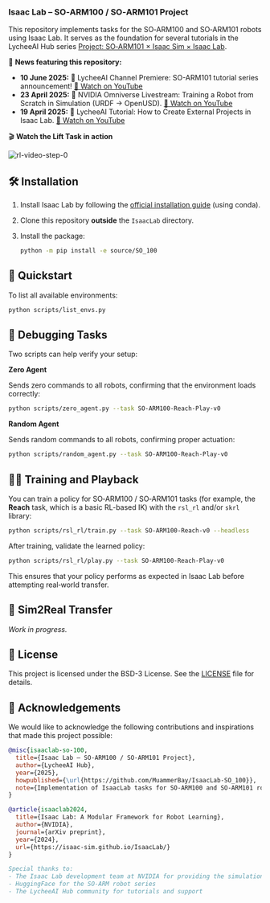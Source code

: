### Isaac Lab – SO‑ARM100 / SO‑ARM101 Project

This repository implements tasks for the SO‑ARM100 and SO‑ARM101 robots using Isaac Lab. It serves as the foundation for several tutorials in the LycheeAI Hub series [Project: SO‑ARM101 × Isaac Sim × Isaac Lab](https://lycheeai-hub.com/project-so-arm101-x-isaac-sim-x-isaac-lab-tutorial-series).

📰 **News featuring this repository:**

- **10 June 2025:** 🎥 LycheeAI Channel Premiere: SO-ARM101 tutorial series announcement! [🔗 Watch on YouTube](https://www.youtube.com/watch?v=2uH7Zn4SAVI)
- **23 April 2025:** 🤖 NVIDIA Omniverse Livestream: Training a Robot from Scratch in Simulation (URDF → OpenUSD). [🔗 Watch on YouTube](https://www.youtube.com/watch?v=_HMk7I-vSBQ)
- **19 April 2025:** 🎥 LycheeAI Tutorial: How to Create External Projects in Isaac Lab. [🔗 Watch on YouTube](https://www.youtube.com/watch?v=i51krqsk8ps)

🎬 **Watch the Lift Task in action**

![rl-video-step-0](https://github.com/user-attachments/assets/890e3a9d-5cbd-46a5-9317-37d0f2511684)

## 🛠️ Installation

1. Install Isaac Lab by following the [official installation guide](https://isaac-sim.github.io/IsaacLab/main/source/setup/installation/index.html) (using conda).
2. Clone this repository **outside** the `IsaacLab` directory.
3. Install the package:

   ```bash
   python -m pip install -e source/SO_100
   ```

## 🚀 Quickstart

To list all available environments:

```bash
python scripts/list_envs.py
```

## 🐞 Debugging Tasks

Two scripts can help verify your setup:

**Zero Agent**

Sends zero commands to all robots, confirming that the environment loads correctly:

```bash
python scripts/zero_agent.py --task SO-ARM100-Reach-Play-v0
```

**Random Agent**

Sends random commands to all robots, confirming proper actuation:

```bash
python scripts/random_agent.py --task SO-ARM100-Reach-Play-v0
```

## 🏋️‍♂️ Training and Playback

You can train a policy for SO‑ARM100 / SO‑ARM101 tasks (for example, the **Reach** task, which is a basic RL-based IK) with the `rsl_rl` and/or `skrl` library:

```bash
python scripts/rsl_rl/train.py --task SO-ARM100-Reach-v0 --headless
```

After training, validate the learned policy:

```bash
python scripts/rsl_rl/play.py --task SO-ARM100-Reach-Play-v0
```

This ensures that your policy performs as expected in Isaac Lab before attempting real‑world transfer.

## 🔄 Sim2Real Transfer

_Work in progress._

## 📄 License

This project is licensed under the BSD-3 License. See the [LICENSE](LICENSE) file for details.

## 🙏 Acknowledgements

We would like to acknowledge the following contributions and inspirations that made this project possible:

```bibtex
@misc{isaaclab-so-100,
  title={Isaac Lab – SO‑ARM100 / SO‑ARM101 Project},
  author={LycheeAI Hub},
  year={2025},
  howpublished={\url{https://github.com/MuammerBay/IsaacLab-SO_100}},
  note={Implementation of IsaacLab tasks for SO‑ARM100 and SO‑ARM101 robots}
}

@article{isaaclab2024,
  title={Isaac Lab: A Modular Framework for Robot Learning},
  author={NVIDIA},
  journal={arXiv preprint},
  year={2024},
  url={https://isaac-sim.github.io/IsaacLab/}
}

Special thanks to:
- The Isaac Lab development team at NVIDIA for providing the simulation framework
- HuggingFace for the SO‑ARM robot series
- The LycheeAI Hub community for tutorials and support
```
